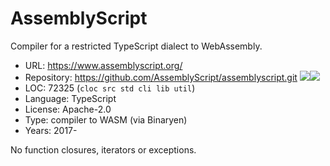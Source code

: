 # AssemblyScript

Compiler for a restricted TypeScript dialect to WebAssembly.

* URL:        https://www.assemblyscript.org/
* Repository: https://github.com/AssemblyScript/assemblyscript.git <img src="https://img.shields.io/github/stars/AssemblyScript/assemblyscript?label=&style=flat-square" /><img src="https://img.shields.io/github/last-commit/AssemblyScript/assemblyscript?label=&style=flat-square" />
* LOC:        72325 (`cloc src std cli lib util`)
* Language:   TypeScript
* License:    Apache-2.0
* Type:       compiler to WASM (via Binaryen)
* Years:      2017-

No function closures, iterators or exceptions.
